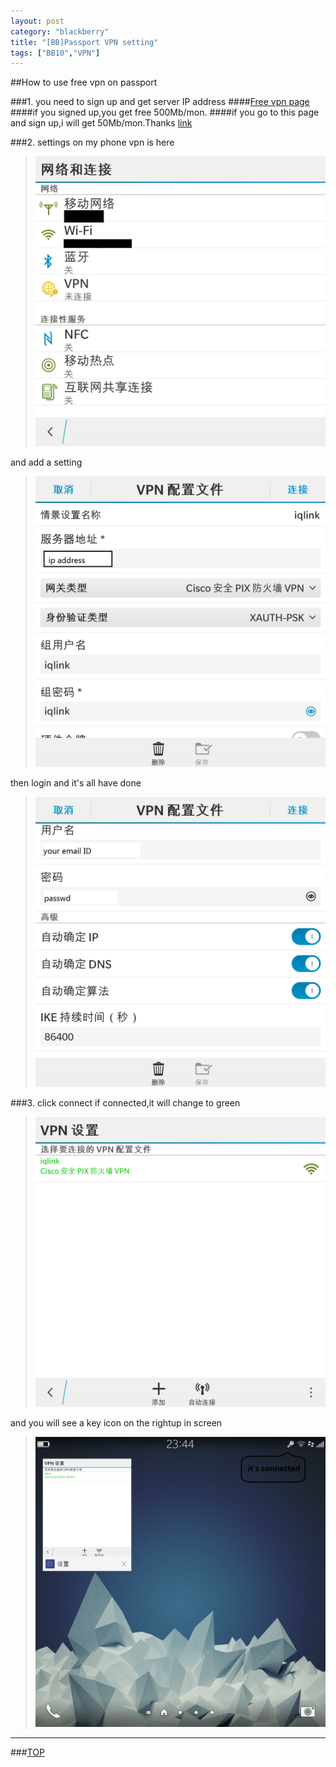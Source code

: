 ```yaml
---
layout: post
category: "blackberry"
title: "[BB]Passport VPN setting"
tags: ["BB10","VPN"]
---
```


<a name="top"></a>
##How to use free vpn on passport 

###1. you need to sign up and get server IP address
####[Free vpn page](http://www.iqlinkus.net/home.action)
####if you signed up,you get free 500Mb/mon.
####if you go to this page and sign up,i will get 50Mb/mon.Thanks  [link](http://www.iqlinkus.com/home?referral=2070DE165E1CF0929B76E6C972CD7BB8)

###2. settings on my phone
vpn is here  

> <img src="/images/vpn_setting/1.png" alt="替代文本" title="1.png" width="645" />   

and add a setting  

> <img src="/images/vpn_setting/2.png" alt="替代文本" title="2.png" width="645" />  

then login and it's all have done  

> <img src="/images/vpn_setting/3.png" alt="替代文本" title="3.png" width="645" />  

###3. click connect
if connected,it will change to green   

> <img src="/images/vpn_setting/4.png" alt="替代文本" title="4.png" width="645" />   

and you will see a key icon on the rightup in screen  

> <img src="/images/vpn_setting/5.png" alt="替代文本" title="5.png" width="645" />  


- - - 

###[TOP](#top)
